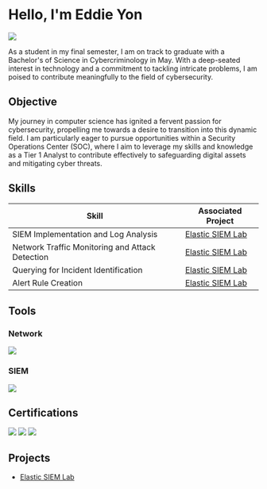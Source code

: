 # Hello, I'm Eddie Yon
<a href="https://www.linkedin.com/in/eddie-yon/"><img src="https://img.shields.io/badge/-LinkedIn-0072b1?&style=for-the-badge&logo=linkedin&logoColor=white" /></a>


As a student in my final semester, I am on track to graduate with a Bachelor's of Science in Cybercriminology in May. With a deep-seated interest in technology and a commitment to tackling intricate problems, I am poised to contribute meaningfully to the field of cybersecurity.

## Objective

My journey in computer science has ignited a fervent passion for cybersecurity, propelling me towards a desire to transition into this dynamic field. I am particularly eager to pursue opportunities within a Security Operations Center (SOC), where I aim to leverage my skills and knowledge as a Tier 1 Analyst to contribute effectively to safeguarding digital assets and mitigating cyber threats.

## Skills

| Skill                                         | Associated Project         |
|-----------------------------------------------|----------------------------|
| SIEM Implementation and Log Analysis          | <a href="https://github.com/ey13tech/Elastic-SIEM-Lab/tree/main" target="_blank">Elastic SIEM Lab</a>|
| Network Traffic Monitoring and Attack Detection | <a href="https://github.com/ey13tech/Elastic-SIEM-Lab/tree/main" target="_blank">Elastic SIEM Lab</a>|
| Querying for Incident Identification          | <a href="https://github.com/ey13tech/Elastic-SIEM-Lab/tree/main" target="_blank">Elastic SIEM Lab</a>|
| Alert Rule Creation                           | <a href="https://github.com/ey13tech/Elastic-SIEM-Lab/tree/main" target="_blank">Elastic SIEM Lab</a>|

## Tools
### Network
<div>
    <img src="https://img.shields.io/badge/-Nmap-201055?&style=for-the-badge&logo=Nmap&logoColor=white" />

</div>

### SIEM
<div>
    <img src="https://img.shields.io/badge/-Elastic-005571?&style=for-the-badge&logo=Elastic&logoColor=white" />
</div>

## Certifications
<div>
<img src="https://img.shields.io/badge/-Security%2B%20(Expected%20May%202024)-FF0000?&style=for-the-badge&logo=CompTIA&logoColor=white" />
<img src="https://img.shields.io/badge/-HTB%20CDSA%20(Expected%20May%202024)-3399FF?style=for-the-badge" />
<img src="https://img.shields.io/badge/-FEMA%20ICS%20100-004D80?style=for-the-badge&logo=FEMA&logoColor=white" />
</div>

## Projects
- <a href="https://github.com/ey13tech/Elastic-SIEM-Lab/tree/main" target="_blank">Elastic SIEM Lab</a>

